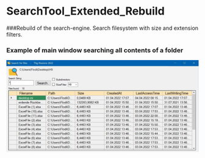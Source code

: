 # SearchTool_Extended_Rebuild
###Rebuild of the search-engine. Search filesystem with size and extension filters.


### Example of main window searching all contents of a folder
![alt text](https://github.com/Thom-Mon/SearchTool_Extended_Rebuild/blob/master/Screenshots/Screenshot_main.JPG)
